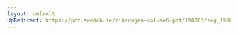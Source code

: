 ```yaml
---
layout: default
UpRedirect: https://pdf.swedeb.se/riksdagen-volumeG-pdf/198081/reg_198081__reg_01.pdf
---
```


